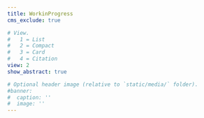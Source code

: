 ```yaml
---
title: WorkinProgress
cms_exclude: true

# View.
#   1 = List
#   2 = Compact
#   3 = Card
#   4 = Citation
view: 2
show_abstract: true

# Optional header image (relative to `static/media/` folder).
#banner:
#  caption: ''
#  image: ''
---
```

